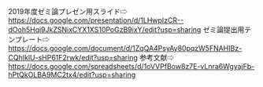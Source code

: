 2019年度ゼミ論プレゼン用スライド⇨
https://docs.google.com/presentation/d/1LHwpIzCR--dOoh5Hqi9JkZSNixCYX1XS10PoGzB9ixY/edit?usp=sharing
ゼミ論提出用テンプレート⇨
https://docs.google.com/document/d/1ZqQA4PsyAy80pqzW5FNAHIBz-CQhIklU-sHP61F2rwk/edit?usp=sharing
参考文献⇨
https://docs.google.com/spreadsheets/d/1oVVPfBow8z7E-vLnra6WgyajFb-hPtQkOLBA9MC2tx4/edit?usp=sharing

